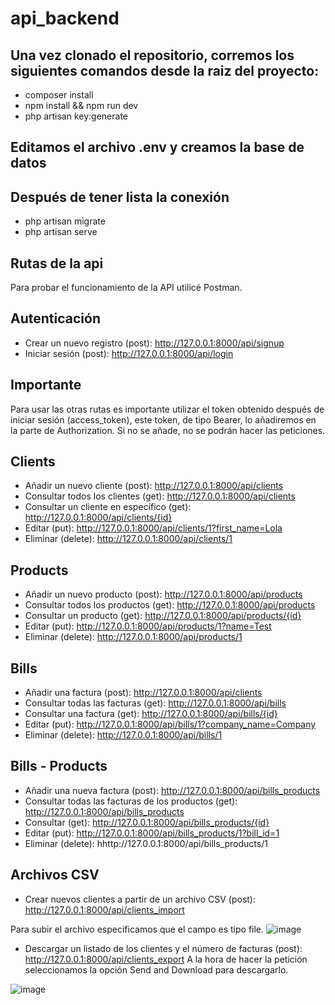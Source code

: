 # api_backend

## Una vez clonado el repositorio, corremos los siguientes comandos desde la raiz del proyecto:

- composer install 
- npm install && npm run dev
- php artisan key:generate

## Editamos el archivo .env y creamos la base de datos
## Después de tener lista la conexión
- php artisan migrate
- php artisan serve

## Rutas de la api

Para probar el funcionamiento de la API utilicé Postman.

## Autenticación

- Crear un nuevo registro (post): http://127.0.0.1:8000/api/signup
- Iniciar sesión (post): http://127.0.0.1:8000/api/login

## Importante

Para usar las otras rutas es importante utilizar el token obtenido después de iniciar sesión (access_token), este token, de tipo Bearer, lo añadiremos  en la parte de Authorization. Si no se añade, no se podrán hacer las peticiones.

## Clients

- Añadir un nuevo cliente (post): http://127.0.0.1:8000/api/clients
- Consultar todos los clientes (get): http://127.0.0.1:8000/api/clients
- Consultar un cliente en específico (get): http://127.0.0.1:8000/api/clients/{id}
- Editar (put): http://127.0.0.1:8000/api/clients/1?first_name=Lola
- Eliminar (delete): http://127.0.0.1:8000/api/clients/1

## Products

- Añadir un nuevo producto (post): http://127.0.0.1:8000/api/products
- Consultar todos los productos (get): http://127.0.0.1:8000/api/products
- Consultar un producto (get): http://127.0.0.1:8000/api/products/{id}
- Editar (put): http://127.0.0.1:8000/api/products/1?name=Test
- Eliminar (delete): http://127.0.0.1:8000/api/products/1

## Bills

- Añadir una factura (post): http://127.0.0.1:8000/api/clients
- Consultar todas las facturas (get): http://127.0.0.1:8000/api/bills
- Consultar una factura  (get): http://127.0.0.1:8000/api/bills/{id}
- Editar (put): http://127.0.0.1:8000/api/bills/1?company_name=Company
- Eliminar (delete): http://127.0.0.1:8000/api/bills/1

## Bills - Products

- Añadir una nueva factura (post): http://127.0.0.1:8000/api/bills_products
- Consultar todas las facturas de los productos (get): http://127.0.0.1:8000/api/bills_products
- Consultar (get): http://127.0.0.1:8000/api/bills_products/{id}
- Editar (put): http://127.0.0.1:8000/api/bills_products/1?bill_id=1
- Eliminar (delete): hhttp://127.0.0.1:8000/api/bills_products/1

## Archivos CSV

- Crear nuevos clientes a partir de un archivo CSV (post): http://127.0.0.1:8000/api/clients_import

Para subir el archivo especificamos que el campo es tipo file.
![image](https://user-images.githubusercontent.com/95490448/200975965-08d51d17-ac13-4f05-bbe1-d26212ae3181.png)


- Descargar un listado de los clientes y el número de facturas (post): http://127.0.0.1:8000/api/clients_export
 A la hora de hacer la petición seleccionamos la opción Send and Download para descargarlo.
 
 ![image](https://user-images.githubusercontent.com/95490448/200976036-5887e6bd-53f9-491d-bbc3-6d9ae2cb1e42.png)
